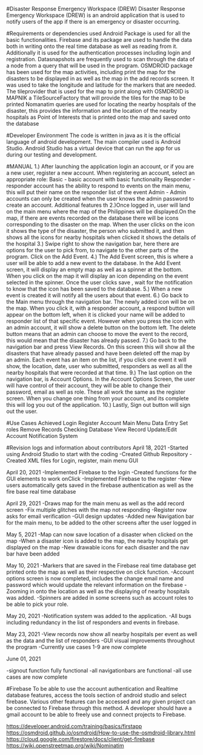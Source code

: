 #Disaster Response Emergency Workspace (DREW)
Disaster Response Emergency Workspace (DREW) is an android application that is used to notify users of the app if there is an emergency or disaster occurring.

#Requirements or dependencies used
Android Package is used for all the basic functionalities.
Firebase and its package are used to handle the data both in writing onto the real time database as well as reading from it. Additionally it is used for the authentication processes including login and registration. Datasnapshots are frequently used to scan through the data of a node from a query that will be used in the program.
OSMDROID package has been used for the map activities, including print the map for the disasters to be displayed in as well as the map in the add records screen. It was used to take the longitude and latitude for the markers that are needed.
The tileprovider that is used for the map to print along with OSMDROID is MAPNIK a TileSourceFactory that will provide the tiles for the map to be printed
Nomanatim queries are used for locating the nearby hospitals of the disaster, this provides the information and the location of the nearby hospitals as Point of Interests that is printed onto the map and saved onto the database

#Developer Environment
The code is written in java as it is the official language of android development. The main compiler used is Android Studio. Android Studio has a virtual device that can run the app for us during our testing and development.


#MANUAL 
1.) After launching the application login an account, or if you are a new user, register a new account.
When registering an account, select an appropriate role:
Basic - basic account with basic functionality
Responder - responder account has the ability to respond to events on the main menu, this will put their name on the responder list of the event
Admin - Admin accounts can only be created when the user knows the admin password to create an account.
        Additional features th
2.)Once logged in, user will land on the main menu where the map of the Philippines will be displayed.On the map, if there are events recorded on the database there will 
  be icons corresponding to the disaster on the map. When the user clicks on the icon it shows the type of the disaster, the person who submitted it, and then shows all the icons for nearby hospitals when clicked it shows the details of the hospital
3.) Swipe right to show the navigation bar, here there are options for the user to pick from, to navigate to the other parts of the program. Click on the Add Event.
4.) The Add Event screen, this is where a user will be able to add a new event to the database. In the Add Event screen, it will display an empty map as well as a spinner at the bottom. When you click on the map it will display an icon depending on the event selected in the spinner. Once the user clicks save , wait for the notification to know that the icon has been saved to the database.
5.) When a new event is created it will notify all the users about that event. 
6.) Go back to the Main menu through the navigation bar. The newly added icon will be on the map. When you click it, with a responder account, a respond button will appear on the bottom left, when it is clicked your name will be added to responder list of that specific event. However when you press the icon with an admin account, it will show a delete button on the bottom left. The delete button means that an admin can choose to move the event to the record, this would mean that the disaster has already passed.
7.) Go back to the navigation bar and press View Records. On this screen this will show all the disasters that have already passed and have been deleted off the map by an admin.  Each event has an item on the list, if you click one event it will show, the location, date, user who submitted, responders as well as all the nearby hospitals that were recorded at that time.
9.) The last option on the navigation bar, is Account Options. In the Account Options Screen, the user will have control of their account, they will be able to change their password, email as well as role. These all work the same as the register screen. When you change one thing from your account, and its complete this will log you out of the application.
10.) Lastly, Sign out button will sign out the user.


#Use Cases Achieved
Login 
Register Account
Main Menu
Data Entry
Set roles
Remove Records
Checking Database
View Record
Update/Edit Account
Notification System


#Revision logs and information about contributors
April 18, 2021
-Started using Android Studio to start with the coding
-Created Github Repository
-Created XML files for Login, register, main menu GUI

April 20, 2021
-Implemented Firebase to the login
-Created functions for the GUI elements to work onClick
-Implemented Firebase to the register
-New users automatically gets saved in the firebase authentication as well as the fire base real time database

April 29, 2021
-Draws map for the main menu as well as the add record screen
-Fix multiple glitches with the map not responding
-Register now asks for email verification
-GUI design updates 
-Added new Navigation bar for the main menu, to be added to the other screens after the user logged in

May 5, 2021
-Map can now save location of a disaster when clicked on the map
-When a disaster icon is added to the map, the nearby hospitals get displayed on the map
-New drawable icons for each disaster and the nav bar have been added

May 10, 2021
-Markers that are saved in the Firebase real time database get printed onto the map as well as their respective on click function.
-Account options screen is now completed, includes the change email name and password which would update the relevant information on the firebase
-Zooming in onto the location as well as the displaying of nearby hospitals was added.
-Spinners are added in some screens such as account roles to be able to pick your role.
 
May 20, 2021
-Notification system was added to the application.
-All bugs including redundancy in the list of responders and events in firebase.

May 23, 2021
-View records now show all nearby hospitals per event as well as the data and the list of responders
-GUI visual improvements throughout the program 
-Currently use cases 1-9 are now complete

June 01, 2021

-signout function fully functional
-all navigationbars are functional 
-all use cases are now complete

#Firebase
To be able to use the account authentication and Realtime database features, access the tools section of android studio and select firebase. Various other features can be accessed and any given project can be connected to Firebase through this method. A developer should have a gmail account to be able to freely use and connect projects to Firebase.


https://developer.android.com/training/basics/firstapp
https://osmdroid.github.io/osmdroid/How-to-use-the-osmdroid-library.html
https://cloud.google.com/firestore/docs/client/get-firebase
https://wiki.openstreetmap.org/wiki/Nominatim
